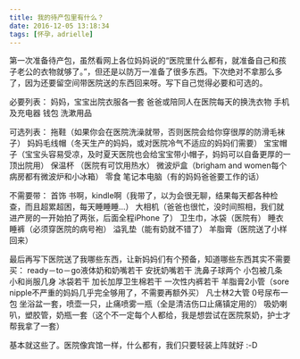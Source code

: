 ```yaml
---
title: 我的待产包里有什么？
date: 2016-12-05 13:18:34
tags: [怀孕，adrielle]
---
```


第一次准备待产包，虽然看网上各位妈妈说的“医院里什么都有，就准备自己和孩子老公的衣物就够了。”，但还是以防万一准备了很多东西。下次绝对不拿那么多了，因为还要留空间带医院送的东西回来呀。写下自己觉得必要和可选的。

必要列表：
妈妈，宝宝出院衣服各一套
爸爸或陪同人在医院每天的换洗衣物
手机及充电器
钱包
洗漱用品

可选列表：
拖鞋（如果你会在医院洗澡就带，否则医院会给你穿很厚的防滑毛袜子）
妈妈毛线帽（冬天生产的妈妈，或对医院冷气不适应的妈妈们需要）
宝宝帽子（宝宝头容易受凉，及时夏天医院也会给宝宝带小帽子，妈妈可以自备更厚的一顶出院用）
保温杯 （医院有可饮用热水）
微波炉盒（brigham and women每个病房都有微波炉和小冰箱）
零食
笔记本电脑（有的妈妈爸爸要工作的话）

不需要带：
首饰
书啊，kindle啊（我带了，以为会很无聊，结果每天都各种检查，而且超累超困，每天睡睡睡...）
大相机（爸爸也很忙，没时间照相，我们就进产房的一开始拍了两张，后面全程iPhone 了）
卫生巾，冰袋（医院有）
睡衣睡裤（必须穿医院的病号袍）
溢乳垫（能有奶就不错了）
羊脂膏（医院送了小样回来）

最后再写下医院送了我哪些东西，让新妈妈们有个预备，知道哪些东西其实不需要买：
ready－to－go液体奶和奶嘴若干
安抚奶嘴若干
洗鼻子球两个
小包被几条
小和尚服几身
冰袋若干
加长加厚卫生棉若干
一次性内裤若干
羊脂膏2小管（sore nipple不严重的妈妈几乎完全够用了，不需要再额外买）
凡士林2大管
0号尿布一包
坐浴盆一套，喷壶一只，止痛喷雾一瓶（全是清洁伤口止痛镇定用的）
吸奶喇叭，塑胶管，奶瓶一套（这个不一定每个人都给，我是想尝试在医院泵奶，护士才帮我拿了一套）

基本就这些了。医院像宾馆一样，什么都有，我们只要轻装上阵就好 :-D









